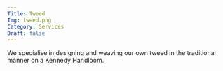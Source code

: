```yaml
---
Title: Tweed
Img: tweed.png
Category: Services
Draft: false
---
```


We specialise in designing and weaving our own tweed in the traditional manner on a Kennedy Handloom.